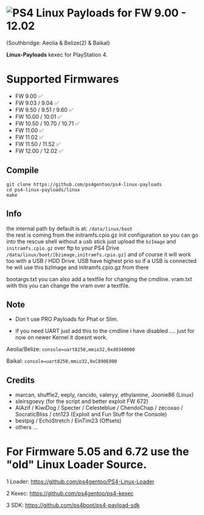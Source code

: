 # ![PS4](https://img.shields.io/badge/-PS4-003791?style=flat&logo=PlayStation) Linux Payloads for FW 9.00 - 12.02 
(Southbridge: Aeolia & Belize(2) & Baikal)

**Linux-Payloads** kexec for PlayStation 4.

# Supported Firmwares

*   FW 9.00 ✅ 
*   FW 9.03 / 9.04 ✅ 
*   FW 9.50 / 9.51 / 9.60 ✅ 
*   FW 10.00 / 10.01 ✅ 
*   FW 10.50 / 10.70 / 10.71 ✅ 
*   FW 11.00 ✅ 
*   FW 11.02 ✅ 
*   FW 11.50 / 11.52 ✅
*   FW 12.00 / 12.02 ✅ 


## Compile
    git clone https://github.com/ps4gentoo/ps4-linux-payloads
    cd ps4-linux-payloads/linux
    make

## Info
the internal path by default is at: ``/data/linux/boot``  
the rest is coming from the initramfs.cpio.gz init configuration
so you can go into the rescue shell without a usb stick just upload the ``bzImage`` and ``initramfs.cpio.gz`` over ftp to your PS4 Drive
``/data/linux/boot/[bzimage,initramfs.cpio.gz]`` 
and of course it will work too with a USB / HDD Drive.  USB have highest prio so if a USB is connected he will  use this bzImage and initramfs.cpio.gz from there 

bootargs.txt you can also add a textfile for changing the cmdline.
vram.txt with this you can change the vram over a textfile.

## Note 
* Don`t use PRO Payloads for Phat or Slim. 

* if you need UART just add this to the cmdline i have disabled .... just for now on newer Kernel it doesnt work.

Aeolia/Belize: ``console=uart8250,mmio32,0xd0340000``

Baikal: ``console=uart8250,mmio32,0xC890E000``


## Credits
* marcan, shuffle2, eeply, rancido, valeryy, ethylamine, Joonie86 (Linux)
* sleirsgoevy (for the script and better exploit FW 672) 
* AlAzif / KiwiDog / Specter / Celesteblue / ChendoChap / zecoxao / SocraticBliss / ctn123 (Exploit and Fun Stuff for the Console)
* bestpig / EchoStretch / EinTim23 (Offsets)
* others ... 


# For Firmware 5.05 and 6.72 use the "old" Linux Loader Source.
1 Loader: https://github.com/ps4gentoo/PS4-Linux-Loader

2 Kexec: https://github.com/ps4gentoo/ps4-kexec

3 SDK: https://github.com/ps4boot/ps4-payload-sdk
